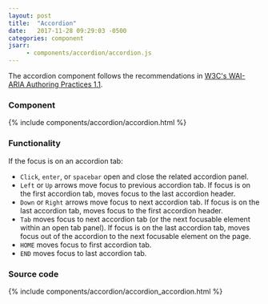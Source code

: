 ```yaml
---
layout: post
title:  "Accordion"
date:   2017-11-28 09:29:03 -0500
categories: component
jsarr:
     - components/accordion/accordion.js
---
```


The accordion component follows the recommendations in [W3C's WAI-ARIA Authoring Practices 1.1](https://www.w3.org/TR/wai-aria-practices/#accordion).

### Component
{% include components/accordion/accordion.html %}

### Functionality
If the focus is on an accordion tab:
- `Click`, `enter`, or `spacebar` open and close the related accordion panel.
- `Left` or `Up` arrows move focus to previous accordion tab.  If focus is on the first accordion tab, moves focus to the last accordion header.
- `Down` or `Right` arrows move focus to next accordion tab.  If focus is on the last accordion tab, moves focus to the first accordion header.
- `Tab` moves focus to next accordion tab (or the next focusable element within an open tab panel). If focus is on the last accordion tab, moves focus out of the accordion to the next focusable element on the page.
- `HOME` moves focus to first accordion tab.
- `END` moves focus to last accordion tab.

### Source code
{% include components/accordion/accordion_accordion.html %}



